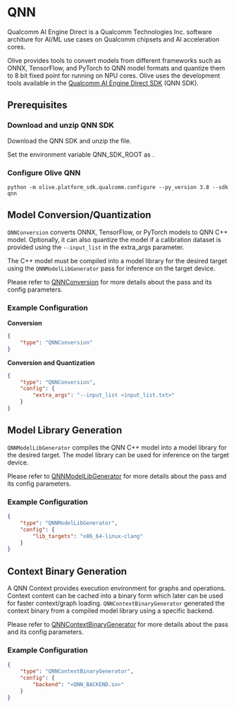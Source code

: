 # QNN

Qualcomm AI Engine Direct is a Qualcomm Technologies Inc. software architure for AI/ML use cases on Qualcomm chipsets and AI acceleration cores.

Olive provides tools to convert models from different frameworks such as ONNX, TensorFlow, and PyTorch to QNN model formats and quantize them to 8 bit fixed point for running on NPU cores.
Olive uses the development tools available in the [Qualcomm AI Engine Direct SDK](https://developer.qualcomm.com/software/qualcomm-ai-engine-direct-sdk) (QNN SDK).

## Prerequisites
### Download and unzip QNN SDK
Download the QNN SDK and unzip the file.

Set the environment variable QNN_SDK_ROOT as <qnn-sdk-unzipped-path>.

### Configure Olive QNN
```
python -m olive.platform_sdk.qualcomm.configure --py_version 3.8 --sdk qnn
```

## Model Conversion/Quantization
`QNNConversion` converts ONNX, TensorFlow, or PyTorch models to QNN C++ model. Optionally, it can also quantize the model if a calibration dataset is provided using the `--input_list` in the extra_args parameter.

The C++ model must be compiled into a model library for the desired target using the `QNNModelLibGenerator` pass for inference on the target device.

Please refer to [QNNConversion](qnn_conversion) for more details about the pass and its config parameters.

### Example Configuration
**Conversion**
```json
{
    "type": "QNNConversion"
}
```

**Conversion and Quantization**
```json
{
    "type": "QNNConversion",
    "config": {
        "extra_args": "--input_list <input_list.txt>"
    }
}
```

## Model Library Generation
`QNNModelLibGenerator` compiles the QNN C++ model into a model library for the desired target. The model library can be used for inference on the target device.

Please refer to [QNNModelLibGenerator](qnn_model_lib_generator) for more details about the pass and its config parameters.

### Example Configuration
```json
{
    "type": "QNNModelLibGenerator",
    "config": {
        "lib_targets": "x86_64-linux-clang"
    }
}
```

## Context Binary Generation
A QNN Context provides execution environment for graphs and operations. Context content can be cached into a binary form which later can be used for faster context/graph loading.
`QNNContextBinaryGenerator` generated the context binary from a compiled model library using a specific backend.

Please refer to [QNNContextBinaryGenerator](qnn_context_binary_generator) for more details about the pass and its config parameters.

### Example Configuration
```json
{
    "type": "QNNContextBinaryGenerator",
    "config": {
        "backend": "<QNN_BACKEND.so>"
    }
}
```
